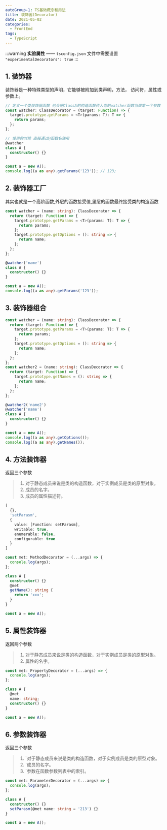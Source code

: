 ```yaml
---
autoGroup-1: TS基础概念和用法
title: 装饰器(Decorator)
date: 2021-05-02
categories:
  - FrontEnd
tags:
  - TypeScript
---
```


:::warning
**实验属性** —— `tsconfig.json` 文件中需要设置 `"experimentalDecorators": true`
:::

## 1. 装饰器

装饰器是一种特殊类型的声明，它能够被附加到类声明，方法， 访问符，属性或参数上。

```ts
// 定义一个类装饰器函数 他会把ClassA的构造函数传入你的watcher函数当做第一个参数
const watcher: ClassDecorator = (target: Function) => {
  target.prototype.getParams = <T>(params: T): T => {
    return params;
  };
};

// 使用的时候 直接通过@函数名使用
@watcher
class A {
  constructor() {}
}

const a = new A();
console.log((a as any).getParams('123')); // 123;
```

## 2. 装饰器工厂

其实也就是一个高阶函数,外层的函数接受值,里层的函数最终接受类的构造函数

```ts
const watcher = (name: string): ClassDecorator => {
  return (target: Function) => {
    target.prototype.getParams = <T>(params: T): T => {
      return params;
    };
    target.prototype.getOptions = (): string => {
      return name;
    };
  };
};

@watcher('name')
class A {
  constructor() {}
}

const a = new A();
console.log((a as any).getParams('123'));
```

## 3. 装饰器组合

```ts
const watcher = (name: string): ClassDecorator => {
  return (target: Function) => {
    target.prototype.getParams = <T>(params: T): T => {
      return params;
    };
    target.prototype.getOptions = (): string => {
      return name;
    };
  };
};
const watcher2 = (name: string): ClassDecorator => {
  return (target: Function) => {
    target.prototype.getNames = (): string => {
      return name;
    };
  };
};

@watcher2('name2')
@watcher('name')
class A {
  constructor() {}
}

const a = new A();
console.log((a as any).getOptions());
console.log((a as any).getNames());
```

## 4. 方法装饰器

返回三个参数

> 1. 对于静态成员来说是类的构造函数，对于实例成员是类的原型对象。
> 2. 成员的名字。
> 3. 成员的属性描述符。

```ts
[
  {},
  'setParasm',
  {
    value: [Function: setParasm],
    writable: true,
    enumerable: false,
    configurable: true
  }
]
```

```ts
const met: MethodDecorator = (...args) => {
  console.log(args);
};

class A {
  constructor() {}
  @met
  getName(): string {
    return 'xxx';
  }
}

const a = new A();
```

## 5. 属性装饰器

返回两个参数

> 1. 对于静态成员来说是类的构造函数，对于实例成员是类的原型对象。
> 2. 属性的名字。

```ts
const met: PropertyDecorator = (...args) => {
  console.log(args);
};

class A {
  @met
  name: string;
  constructor() {}
}

const a = new A();
```

## 6. 参数装饰器

返回三个参数

> 1. `对于静态成员来说是类的构造函数，对于实例成员是类的原型对象。
> 2. `成员的名字。
> 3. `参数在函数参数列表中的索引。

```ts
const met: ParameterDecorator = (...args) => {
  console.log(args);
};

class A {
  constructor() {}
  setParasm(@met name: string = '213') {}
}

const a = new A();
```
